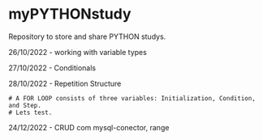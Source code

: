 # myPYTHONstudy
 Repository to store and share  PYTHON studys.

26/10/2022 - working with variable types

27/10/2022 - Conditionals

28/10/2022 - Repetition Structure

    # A FOR LOOP consists of three variables: Initialization, Condition, and Step. 
    # Lets test.

24/12/2022 - CRUD com mysql-conector, range

